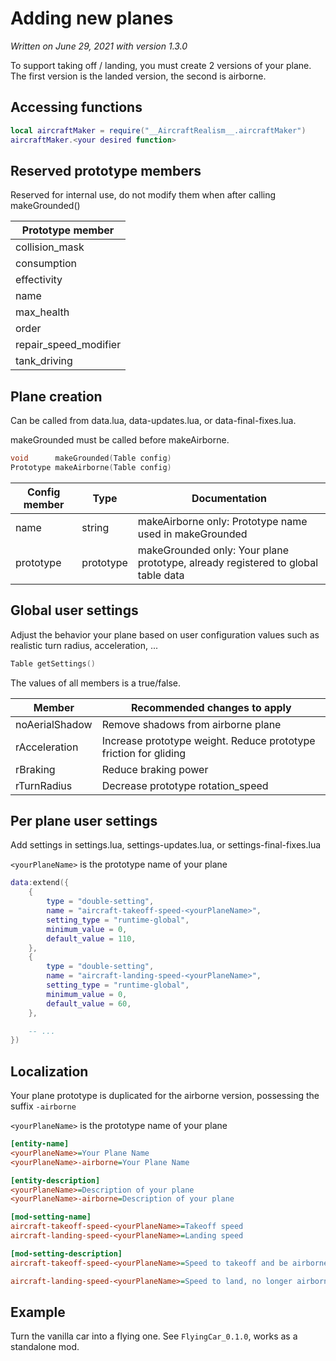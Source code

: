 # Adding new planes

*Written on June 29, 2021 with version 1.3.0*

To support taking off / landing, you must create 2 versions of your plane.
The first version is the landed version, the second is airborne.

## Accessing functions

```lua
local aircraftMaker = require("__AircraftRealism__.aircraftMaker")
aircraftMaker.<your desired function>
```

## Reserved prototype members

Reserved for internal use, do not modify them when after calling makeGrounded()

| Prototype member               |
|--------------------------------|
| collision_mask                 |
| consumption                    |
| effectivity                    |
| name                           |
| max_health                     |
| order                          |
| repair_speed_modifier          |
| tank_driving                   |

## Plane creation

Can be called from data.lua, data-updates.lua, or data-final-fixes.lua.

makeGrounded must be called before makeAirborne.

```c++
void      makeGrounded(Table config)
Prototype makeAirborne(Table config)
```
| Config member     | Type      | Documentation                                                                     |
|-------------------|-----------|-----------------------------------------------------------------------------------|
| name              | string    | makeAirborne only: Prototype name used in makeGrounded                            |
| prototype         | prototype | makeGrounded only: Your plane prototype, already registered to global table data  |

## Global user settings

Adjust the behavior your plane based on user configuration values such as realistic turn radius, acceleration, ...

```c++
Table getSettings()
```

The values of all members is a true/false.

| Member            | Recommended changes to apply                                                             |
|-------------------|------------------------------------------------------------------------------------------|
| noAerialShadow    | Remove shadows from airborne plane                                                       |
| rAcceleration     | Increase prototype weight. Reduce prototype friction for gliding                         |
| rBraking          | Reduce braking power                                                                     |
| rTurnRadius       | Decrease prototype rotation_speed                                                        |

## Per plane user settings

Add settings in settings.lua, settings-updates.lua, or settings-final-fixes.lua

`<yourPlaneName>` is the prototype name of your plane

```lua
data:extend({
    {
        type = "double-setting",
        name = "aircraft-takeoff-speed-<yourPlaneName>",
        setting_type = "runtime-global",
        minimum_value = 0,
        default_value = 110,
    },
    {
        type = "double-setting",
        name = "aircraft-landing-speed-<yourPlaneName>",
        setting_type = "runtime-global",
        minimum_value = 0,
        default_value = 60,
    },

    -- ...
})
```

## Localization

Your plane prototype is duplicated for the airborne version, possessing the suffix `-airborne`

`<yourPlaneName>` is the prototype name of your plane

```ini
[entity-name]
<yourPlaneName>=Your Plane Name
<yourPlaneName>-airborne=Your Plane Name

[entity-description]
<yourPlaneName>=Description of your plane
<yourPlaneName>-airborne=Description of your plane

[mod-setting-name]
aircraft-takeoff-speed-<yourPlaneName>=Takeoff speed
aircraft-landing-speed-<yourPlaneName>=Landing speed

[mod-setting-description]
aircraft-takeoff-speed-<yourPlaneName>=Speed to takeoff and be airborne, no longer colliding with anything (Should be greater than the landing speed)

aircraft-landing-speed-<yourPlaneName>=Speed to land, no longer airborne and has collision with other objects (Should be less than the takeoff speed)
```

## Example

Turn the vanilla car into a flying one.
See `FlyingCar_0.1.0`, works as a standalone mod.
